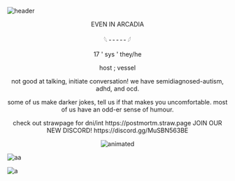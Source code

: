 ![header](https://file.garden/Z8vzEG5AExJC2-sW/GitHub/Untitled80_20250507163158.png)

<p align="center">
EVEN IN ARCADIA

</p>

<p align="center">
𓆩 ╴╴╴╴╴𓆪 
</p>

<p align="center">
17 ' sys ' they/he
</p>

<p align="center">
host ; vessel
</p>

<p align="center">
not good at talking, initiate conversation! we have semidiagnosed-autism, adhd, and ocd.
</p>

<p align="center">
some of us make darker jokes, tell us if that makes you uncomfortable. most of us have an odd-er sense of humour.
</p>

<p align="center">
check out strawpage for dni/int https://postmortm.straw.page
JOIN OUR NEW DISCORD! https://discord.gg/MuSBN563BE
</p>

<p align="center">
  <img src="https://file.garden/Z8vzEG5AExJC2-sW/GitHub/iiigif.gif" alt="animated" />
</p>

![aa](https://64.media.tumblr.com/5c6b8e4808eda642254c7b59e4c84c01/9d28fbe89343203c-10/s2048x3072/d783d2837f5e02dc7b2e99ca6d6a23e73983d2d6.png)

![a](https://file.garden/Z8vzEG5AExJC2-sW/GitHub/image_2025-05-07_210735662.png)
